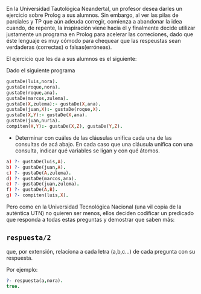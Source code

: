 En la Universidad Tautológica Neandertal, un profesor desea darles un ejercicio sobre Prolog a sus alumnos.
Sin embargo, al ver las pilas de parciales y TP que aún adeuda corregir, comienza a abandonar la idea cuando, de repente, la inspiración viene hacia él y finalmente decide utilizar justamente un programa en Prolog para acelerar las correciones, dado que éste lenguaje es muy cómodo para chequear que las respeustas sean verdaderas (correctas) o falsas(erróneas).

El ejercicio que les da a sus alumnos es el siguiente:
	
Dado el siguiente programa

```prolog
gustaDe(luis,nora).
gustaDe(roque,nora).
gustaDe(roque,ana).
gustaDe(marcos,zulema).
gustaDe(X,zulema):- gustaDe(X,ana).
gustaDe(juan,X):- gustaDe(roque,X).
gustaDe(X,Y):- gustaDe(X,ana).
gustaDe(juan,nuria).
compiten(X,Y):- gustaDe(X,Z), gustaDe(Y,Z).
```

* Determinar con cuáles de las cláusulas unifica cada una de las consultas de acá abajo. En cada caso que una
cláusula unifica con una consulta, indicar qué variables se ligan y con qué átomos.

```prolog
a) ?- gustaDe(luis,A).
b) ?- gustaDe(juan,A).
c) ?- gustaDe(A,zulema).
d) ?- gustaDe(marcos,ana).
e) ?- gustaDe(juan,zulema).
f) ?- gustaDe(A,B).
g) ?- compiten(luis,X).
```

Pero como en la Universidad Tecnológica Nacional (una vil copia de la auténtica UTN) no quieren ser menos, ellos deciden codificar un predicado que responda a todas estas preguntas y demostrar que saben más:

## `respuesta/2`

que, por extensión, relaciona a cada letra (a,b,c...) de cada pregunta con su respuesta. 

Por ejemplo:

```prolog
?- respuesta(a,nora).
true.
```

